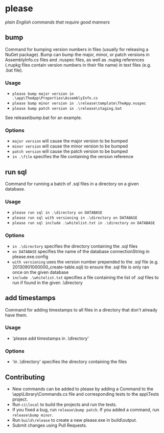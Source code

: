 # please
*plain English commands that require good manners*

## bump
Command for bumping version numbers in files (usually for releasing a NuGet package). Bump can bump the major, minor, or patch versions in AssemblyInfo.cs files and .nuspec files, as well as .nupkg references (.nupkg files contain version numbers in their file name) in text files (e.g. .bat file).

### Usage
* `please bump major version in .\app\TheApp\Properties\AssemblyInfo.cs`
* `please bump minor version in .\release\template\TheApp.nuspec`
* `please bump patch version in .\release\staging.bat`

See release\bump.bat for an example.

### Options
* `major version` will cause the major version to be bumped
* `minor version` will cause the minor version to be bumped
* `patch version` will cause the patch version to be bumped
* `in .\file` specifies the file containing the version reference

## run sql
Command for running a batch of .sql files in a directory on a given database.

### Usage
* `please run sql in .\directory on DATABASE`
* `please run sql with versioning in .\directory on DATABASE`
* `please run sql include .\whitelist.txt in .\directory on DATABASE`

### Options
* `in .\directory` specifies the directory containing the .sql files
* `on DATABASE` specifies the name of the database connectionString in please.exe.config
* `with versioning` uses the version number prepended to the .sql file (e.g. 20130901000000_create-table.sql) to ensure the .sql file is only ran once on the given database
* `include .\whitelist.txt` specifies a file containing the list of .sql files to run if found in the given .\directory

## add timestamps
Command for adding timestamps to all files in a directory that don't already have them.

### Usage
* 'please add timestamps in .\directory'

### Options
* 'in .\directory' specifies the directory containing the files

## Contributing
* New commands can be added to please by adding a Command to the \app\Library\Commands.cs file and corresponding tests to the app\Tests project.
* Run `ci\local` to build the projects and run the tests.
* If you fixed a bug, run `release\bump patch`. If you added a command, run `release\bump minor`.
* Run `build\release` to create a new please.exe in build\output.
* Submit changes using Pull Requests.
